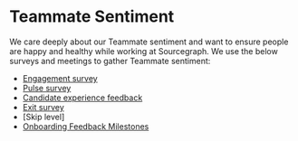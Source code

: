# Teammate Sentiment

We care deeply about our Teammate sentiment and want to ensure people are happy and healthy while working at Sourcegraph. We use the below surveys and meetings to gather Teammate sentiment:

- [Engagement survey](engagement-survey.md)
- [Pulse survey](pulse-survey.md)
- [Candidate experience feedback](candidate-experience-feedback.md)
- [Exit survey](exit-survey.md)
- [Skip level]
- [Onboarding Feedback Milestones](../../../../../company-info-and-process/onboarding/onboarding-feedback-milestones.md)

